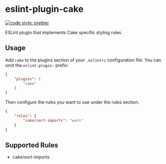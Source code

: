 # eslint-plugin-cake

[![code style: prettier](https://img.shields.io/badge/code_style-prettier-ff69b4.svg?style=flat-square)](https://github.com/prettier/prettier)

ESLint plugin that implements Cake specific styling rules

## Usage

Add `cake` to the plugins section of your `.eslintrc` configuration file. You can omit the `eslint-plugin-` prefix:

```json
{
    "plugins": [
        "cake"
    ]
}
```

Then configure the rules you want to use under the rules section.

```json
{
    "rules": {
        "cake/sort-imports": "warn"
    }
}
```

## Supported Rules

* cake/sort-imports
